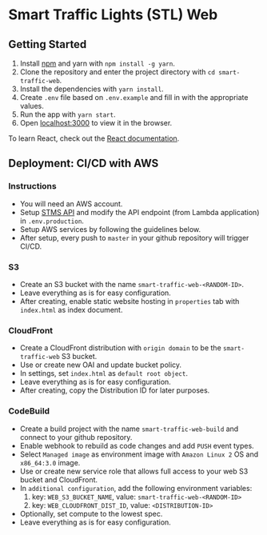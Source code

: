 # Smart Traffic Lights (STL) Web

## Getting Started

1. Install [npm](https://nodejs.org/en/download/) and yarn with `npm install -g yarn`.
2. Clone the repository and enter the project directory with `cd smart-traffic-web`.
3. Install the dependencies with `yarn install`.
4. Create `.env` file based on `.env.example` and fill in with the appropriate values.
5. Run the app with `yarn start`.
6. Open [localhost:3000](http://localhost:3000) to view it in the browser.

To learn React, check out the [React documentation](https://reactjs.org/).

## Deployment: CI/CD with AWS

### Instructions
- You will need an AWS account.
- Setup [STMS API](https://github.com/wulanmantiri/smart-traffic-api) and modify the API endpoint (from Lambda application) in `.env.production`.
- Setup AWS services by following the guidelines below.
- After setup, every push to `master` in your github repository will trigger CI/CD.

### S3
- Create an S3 bucket with the name `smart-traffic-web-<RANDOM-ID>`.
- Leave everything as is for easy configuration.
- After creating, enable static website hosting in `properties` tab with `index.html` as index document. 

### CloudFront
- Create a CloudFront distribution with `origin domain` to be the `smart-traffic-web` S3 bucket.
- Use or create new OAI and update bucket policy.
- In settings, set `index.html` as `default root object`.
- Leave everything as is for easy configuration.
- After creating, copy the Distribution ID for later purposes.

### CodeBuild
- Create a build project with the name `smart-traffic-web-build` and connect to your github repository.
- Enable webhook to rebuild as code changes and add `PUSH` event types.
- Select `Managed image` as environment image with `Amazon Linux 2` OS and `x86_64:3.0` image.
- Use or create new service role that allows full access to your web S3 bucket and CloudFront.
- In `additional configuration`, add the following environment variables:
    1. key: `WEB_S3_BUCKET_NAME`, value: `smart-traffic-web-<RANDOM-ID>`
    2. key: `WEB_CLOUDFRONT_DIST_ID`, value: `<DISTRIBUTION-ID>`
- Optionally, set compute to the lowest spec.
- Leave everything as is for easy configuration.

